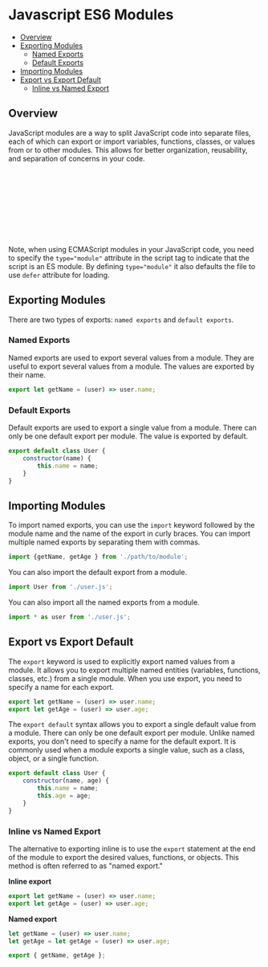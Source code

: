 # Javascript ES6 Modules
<!-- TOC -->

- [Overview](#overview)
- [Exporting Modules](#exporting-modules)
    - [Named Exports](#named-exports)
    - [Default Exports](#default-exports)
- [Importing Modules](#importing-modules)
- [Export vs Export Default](#export-vs-export-default)
    - [Inline vs Named Export](#inline-vs-named-export)

<!-- /TOC -->

<a id="markdown-overview" name="overview"></a>

## Overview

JavaScript modules are a way to split JavaScript code into separate files, each of which
can export or import variables, functions, classes, or values from or to other modules.
This allows for better organization, reusability, and separation of concerns in your
code.

<div class="bx info-light bdr-3 rounded-1 flex va-c">
    <svg class="icon wh-4 fs0 mr-2"> <use xlink:href="/svg/naykel-ui.svg#information-circle"></use> </svg>
    <div> Note, when using ECMAScript modules in your JavaScript code, you need to specify the <code>type="module"</code> attribute in the script tag to indicate that the script is an ES module. By defining <code>type="module"</code> it also defaults the file to use <code>defer</code> attribute for loading. </div>
</div>

<a id="markdown-exporting-modules" name="exporting-modules"></a>

## Exporting Modules

There are two types of exports: `named exports` and `default exports`.

<a id="markdown-named-exports" name="named-exports"></a>

### Named Exports

Named exports are used to export several values from a module. They are useful to export
several values from a module. The values are exported by their name.

```js
export let getName = (user) => user.name;
```

<a id="markdown-default-exports" name="default-exports"></a>

### Default Exports

Default exports are used to export a single value from a module. There can only be one
default export per module. The value is exported by default.

```js
export default class User {
    constructor(name) {
        this.name = name;
    }
}
```

<a id="markdown-importing-modules" name="importing-modules"></a>

## Importing Modules

To import named exports, you can use the `import` keyword followed by the module name
and the name of the export in curly braces. You can import multiple named exports by
separating them with commas.

```js
import {getName, getAge } from './path/to/module';
```

You can also import the default export from a module.

```js
import User from './user.js';
```

You can also import all the named exports from a module.

```js
import * as user from './user.js';
```
<a id="markdown-export-vs-export-default" name="export-vs-export-default"></a>

## Export vs Export Default

The `export` keyword is used to explicitly export named values from a module. It allows
you to export multiple named entities (variables, functions, classes, etc.) from a
single module. When you use export, you need to specify a name for each export.

```js
export let getName = (user) => user.name;
export let getAge = (user) => user.age;
```

The `export default` syntax allows you to export a single default value from a module.
There can only be one default export per module. Unlike named exports, you don't need to
specify a name for the default export. It is commonly used when a module exports a
single value, such as a class, object, or a single function.

```js
export default class User {
    constructor(name, age) {
        this.name = name;
        this.age = age;
    }
}
```

<a id="markdown-inline-vs-named-export" name="inline-vs-named-export"></a>

### Inline vs Named Export

The alternative to exporting inline is to use the `export` statement at the end of the
module to export the desired values, functions, or objects. This method is often
referred to as "named export."

**Inline export**

```js
export let getName = (user) => user.name;
export let getAge = (user) => user.age;
```

**Named export**

```js
let getName = (user) => user.name;
let getAge = let getAge = (user) => user.age;

export { getName, getAge };
```
